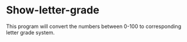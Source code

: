 # Show-letter-grade
This program will convert  the numbers between 0-100 to corresponding letter grade system.
